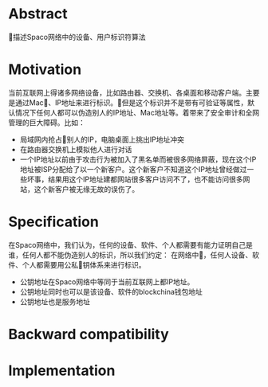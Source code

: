 # Abstract
描述Spaco网络中的设备、用户标识符算法


# Motivation
当前互联网上得诸多网络设备，比如路由器、交换机、各桌面和移动客户端。主要是通过Mac、IP地址来进行标识。但是这个标识并不是带有可验证等属性，默认情况下任何人都可以伪造别人的IP地址、Mac地址等。着带来了安全审计和全网管理的巨大障碍。比如：

* 局域网内抢占别人的IP，电脑桌面上挑出IP地址冲突
* 在路由器交换机上模拟他人进行对话
* 一个IP地址以前由于攻击行为被加入了黑名单而被很多网络屏蔽，现在这个IP地址被ISP分配给了以一个新客户。这个新客户不知道这个IP地址曾经做过一些坏事，结果用这个IP地址建都网站很多客户访问不了，也不能访问很多网站，这个新客户被无缘无故的误伤了。

# Specification
在Spaco网络中，我们认为，任何的设备、软件、个人都需要有能力证明自己是谁，任何人都不能伪造别人的标识，所以我们约定：
在网络中，任何人设备、软件、个人都需要用公私钥体系来进行标识。
* 公钥地址在Spaco网络中等同于当前互联网上都IP地址。
* 公钥地址同时也可以是该设备、软件的blockchina钱包地址
* 公钥地址也是服务地址

# Backward compatibility

# Implementation


